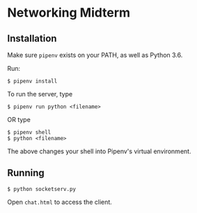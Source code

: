 # Networking Midterm

## Installation

Make sure `pipenv` exists on your PATH, as well as Python 3.6.

Run:
```
$ pipenv install
```

To run the server, type
```
$ pipenv run python <filename>
```
OR type
```
$ pipenv shell
$ python <filename>
```
The above changes your shell into Pipenv's virtual environment.


## Running
```
$ python socketserv.py
```

Open `chat.html` to access the client.
